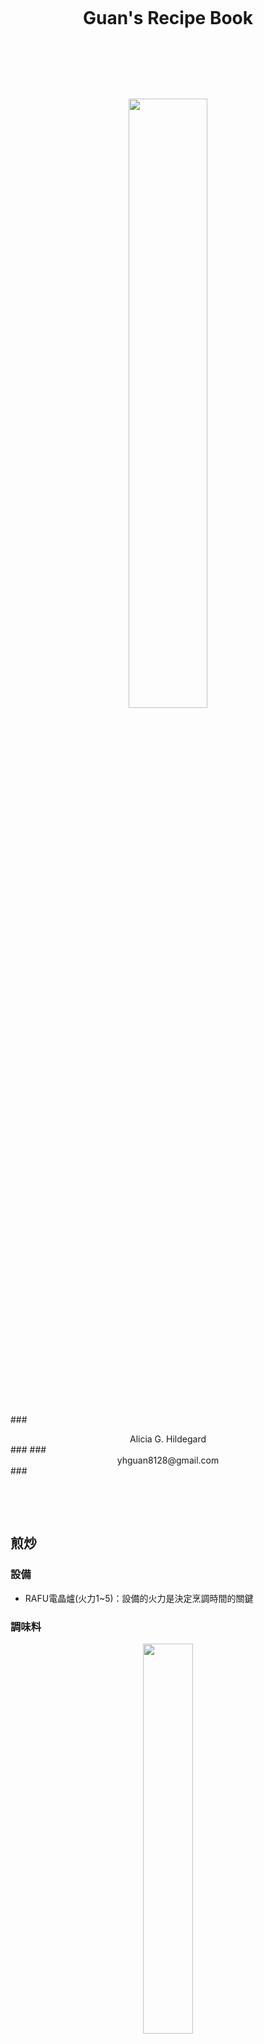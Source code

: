 &nbsp; <p>
&nbsp; <p>
# <center> Guan's Recipe Book </center> #
&nbsp; <p>
&nbsp; <p>
&nbsp; <p>
<center> <img src="./Photos/Whats-cooking.png" width="50%" /> </center>
&nbsp; <p>
&nbsp; <p>
&nbsp; <p>
&nbsp; <p>
&nbsp; <p>
### <center> Alicia G. Hildegard </center> ###
### <center> yhguan8128@gmail.com </center> ###
&nbsp; <p>
&nbsp; <p>
&nbsp; <p>

<div style="page-break-after: always;"></div>

## 煎炒 ##
### 設備 ###
* RAFU電晶爐(火力1~5)：設備的火力是決定烹調時間的關鍵

### 調味料 ###
<center>
<img src="./Photos/Condiment.jpg" width="40%" /> 
</center>

### 太陽蛋 ###
* 材料：蛋，奶油，鹽，黑胡椒.
* 作法：
	* 開中火3熱鍋，放點奶油，打蛋下去，灑點水蓋上鍋蓋等1min.
	* 轉中小火2，再等2min.
	* 要吃的時候再灑點鹽&黑胡椒
* 備註：蛋黃會呈現半熟濃稠液體狀，蛋越新鮮越好...

<center>
<img src="./Photos/Sunny-side-up-egg-1.jpg" width="40%"/>
<img src="./Photos/Sunny-side-up-egg-3.jpg" width="40%"/>
</center>

<div style="page-break-after: always;"></div>

### 煎牛排 ###
* 材料：牛排，奶油，鹽，黑胡椒.
* 作法：
	* 牛排先拿出冰箱置於室溫1hr，表面用紙巾擦一下再抹點鹽&黑胡椒.
	* 開中火3熱鍋，放點奶油，放入牛排正反側面各煎1min，共3min.
	* 牛排1cm厚的話轉中小火2再煎2min，牛排2cm厚的話原火再煎4min，正反面時間平均分配.
	* 要吃的時候可以再灑點鹽&黑胡椒.
* 備註：依此可煎出外焦熟內粉紅的牛排；牛排部位是重點，最好挑油脂多的，煎出來的牛排才會軟嫩...

<center>
<img src="./Photos/Steak-1.jpg" width="30%"/>
<img src="./Photos/Steak-2.jpg" width="29.25%"/>
<img src="./Photos/Steak-3.jpg" width="30%"/>
</center>

<center>
<img src="./Photos/Steak-4.jpg" width="30%"/>
<img src="./Photos/Steak-5.jpg" width="30%"/>
<img src="./Photos/Steak-6.jpg" width="29.2%"/>
</center>

###  蔥肉捲 ###
* 材料：豬肉片，青蔥，匈牙利紅椒粉，義大利香料，奶油，鹽，黑胡椒.
* 作法：
	* 青蔥洗淨切段，每張肉片捲起數支蔥段，都捲好後在表面撒上匈牙利紅椒粉&義大利香料.
	* 開中火3熱鍋，放點奶油，放入所有肉捲煎1min.
	* 轉中小火2再煎8~9min，中間不時翻面即可.
	* 要吃的時候可以再灑點鹽&黑胡椒.
* 備註：肉捲不要捲得太厚以免內部煎不熟；五花肉，梅花肉，培根肉，雪花牛都可以用，個人偏好梅花肉，不會太瘦不會太油...

<center>
<img src="./Photos/Meat-roll-1.jpg" width="40%"/>
<img src="./Photos/Meat-roll-2.jpg" width="40%"/>
</center>
<center>
<img src="./Photos/Meat-roll-3.jpg" width="40%"/>
<img src="./Photos/Meat-roll-4.jpg" width="40%"/>
</center>

### 煎香腸 ###
* 材料：小香腸，奶油，鹽，黑胡椒.
* 作法：
	* 香腸先用叉子戳洞.
	* 開中火3熱鍋，放點奶油，放入所有香腸煎1min.
	* 轉中小火2再煎5~6min，中間不時翻面即可.
	* 要吃的時候可以再灑點鹽&黑胡椒.
* 備註：黑橋牌德國Q脆腸可以切一半後在尾端劃4刀做八腳章魚造型...

<center>
<img src="./Photos/Sausage-1.jpg" width="40%"/>
<img src="./Photos/Sausage-2.jpg" width="40%"/>
</center>

<div style="page-break-after: always;"></div>

## 蒸煮 ##
### 設備 ###
* Melaleuca電蒸鍋：下有電鍋可煮飯，上有蒸籠可蒸東西.
* RAFU電晶爐(火力1~5)：設備的火力是決定烹調時間的關鍵

### 調味料 ###
<center>
<img src="./Photos/Condiment-for-steamed-food.jpg" width="40%"/>
</center>

### 溏心蛋 ###
* 材料：蛋，水.
* 作法：
	* 清洗蛋表面.
	* 鍋裡裝足夠的水(大約淹過蛋即可)開大火5煮滾.
	* 將蛋放入煮約7min.
	* 把蛋撈起放入冷水即可.
* 備註：煮的時間依個人喜好...

<center>
<img src="./Photos/Boiled-egg-3.jpg" width="40%"/>
<img src="./Photos/Boiled-egg-2.jpg" width="40%"/>
</center>

### 水波蛋 ###
* 材料：蛋，水.
* 作法：
	* 蛋先打好備用.
	* 鍋裡裝半鍋的水，開大火5煮滾後馬上熄火，鍋子移開火爐.
	* 等水面平靜時，將蛋放入鍋裡約4min.
	* 小心把蛋撈起即可.
* 備註：煮的時間依個人喜好，此法需要夠新鮮的蛋才行，蛋會黏鍋底要用鏟子或湯勺鏟起來...

<center>
<img src="./Photos/Poached-egg.jpg" width="40%"/>
<img src="./Photos/Donburi-4.jpg" width="40%"/>
</center>

### 燙青菜 ###
* 材料：青菜，水，醬油or油膏.
* 作法：
	* 將青菜根部撕掉，再撕成數小把清洗後泡水.
	* 鍋裡裝足夠的水開大火5煮滾.
	* 將青菜放入煮約3min.
	* 把菜撈起調味即可.
* 備註：煮的時候可放薑絲&香油&鹽增添風味，最後選用醬油or油膏依個人喜好；個人喜歡A菜、菠菜、甜菠菜、龍鬚菜、皇宮菜、空心菜...

<center>
<img src="./Photos/Boiled-vegetable-1.jpg" width="40%"/>
<img src="./Photos/Boiled-vegetable-3.jpg" width="38.75%"/>
</center>

<div style="page-break-after: always;"></div>

### 清蒸魚 ###
* 材料：魚，蔥，薑，米酒，龜甲萬鰹魚和露.
* 作法：
	* 將魚洗淨用米酒&少許水醃置(可放些許薑片).
	* 準備蔥花&薑片(或薑絲).
	* 把魚擺入蒸盤內，撒上蔥花&薑片，淋上和露&米酒各1大匙.
	* 開啟電蒸鍋蒸熟即可.
* 備註：佐料可多加蒜片&辣椒，和露份量依個人喜好添加，可不用和露改用其他蒸魚醬油；個人偏愛鮭魚、鯛魚、比目魚，可同時擺上菇類或豆腐一起蒸...

<center>
<img src="./Photos/Steamed-fish-1.jpg" width="30%"/>
<img src="./Photos/Steamed-fish-2.jpg" width="30%"/>
<img src="./Photos/Steamed-fish-3.jpg" width="26%"/>
</center>

<center>
<img src="./Photos/Steamed-fish-4.jpg" width="30%"/>
<img src="./Photos/Steamed-fish-5.jpg" width="30%"/>
<img src="./Photos/Steamed-fish-6.jpg" width="30%"/>
</center>


### 咖哩雞 ###
* 材料：雞腿肉250g，青花菜1/2棵，洋蔥1顆，菇類1包，佛蒙特咖哩3塊，水450ml，米酒少許.
* 作法：
	* 雞肉用米酒&少許水醃置(冷凍雞肉要先沖冷水解凍).
	* 青花菜沖水切開去硬皮後泡熱水，洋蔥削皮切絲，菇類切小塊稍微沖水備用.
	* 雞肉川燙過後切塊.
	* 在鍋內放入所有材料和水，中火3煮15min.
	* 放入咖哩塊，中小火2煮10min至湯呈濃稠狀(不斷攪拌)即可關火.
* 備註：此為兩人份食譜，咖哩可改用日本ZEPPIN咖哩1/4盒，肉類可改用牛肉(選軟嫩部位)，洋蔥1顆可改為洋蔥&馬鈴薯各1/2顆...

<center>
<img src="./Photos/Curry-rice-1.jpg" width="40%"/>
<img src="./Photos/Curry-rice-2.jpg" width="40%"/>
</center>

### 日式豬肉丼 ###
* 材料：豬肉片250g，洋蔥1顆，醬汁如下，米酒少許，奶油少許，蔥花少許，七味粉，蛋2顆，白飯.
* 醬汁：醬油1大匙、味霖1大匙、和露1大匙、糖0.5大匙、水1大匙.
* 作法：
	* 肉片切半用米酒&水醃置.
	* 洋蔥切絲，調好醬汁，準備蔥花.
	* 開中火3熱鍋，抹好奶油，放入洋蔥，炒約2min.
	* 轉中小火2，倒入醬汁，蓋上鍋蓋悶約5min.
	* 放入肉片，用筷子將肉片分開，不斷翻動約5min.
	* 將蛋液均勻倒入鍋內，等蛋半熟約2min.
	* 熄火，鍋子移開火爐，蓋上鍋蓋，用餘溫將肉片悶熟入味.
	* 準備一碗白飯，將鍋內的料倒在飯上，佐以蔥花&七味粉即可.
* 備註：蛋可選擇料理成滑蛋、溏心蛋、或水波蛋.

<center>
<img src="./Photos/Donburi-5.jpg" width="38%"/>
<img src="./Photos/Donburi-1.jpg" width="30%"/>
</center>

<center>
<img src="./Photos/Donburi-2.jpg" width="30%"/>
<img src="./Photos/Donburi-3.jpg" width="30%"/>
<img src="./Photos/Donburi-4.jpg" width="30%"/>
</center>

### 月見牛肉丼 ###
* 材料：同日式豬肉丼，豬肉改牛肉，照片裡蔥花用甜菠菜取代.
* 醬汁：同日式豬肉丼.
* 作法：同日式豬肉丼，蛋的部分做成生蛋而已.

<center>
<img src="./Photos/Moonlight-beef-1.jpg" width="40%"/>
<img src="./Photos/Moonlight-beef-2.jpg" width="40%"/>
</center>

### 滑蛋鯛魚丼 ###
* 材料：鯛魚1片，洋蔥1顆，山茼蒿1小把，醬汁如下，米酒少許，奶油少許，七味粉，蛋2顆，白飯.
* 醬汁：醬油1大匙、味霖1大匙、和露1大匙、米酒1大匙、水1大匙.
* 作法：
	* 鯛魚切數小塊用米酒&水醃置.
	* 洋蔥切絲，調好醬汁，準備蛋液，挑揀山茼蒿的嫩葉部分清洗.
	* 開中火3熱鍋，抹好奶油，放入洋蔥，炒約2min.
	* 轉中小火2，倒入醬汁，放上魚片，蓋上鍋蓋煨煮約15min.
	* 放入山茼蒿，蓋上鍋蓋悶約2min.
	* 將蛋液均勻倒入鍋內，等蛋半熟約2min.
	* 熄火，鍋子移開火爐，蓋上鍋蓋，餘溫會讓魚肉更加入味.
	* 準備一碗白飯，將鍋內的料倒在飯上，佐以七味粉即可.
* 備註：可改用鮭魚，比較沒腥味...

<center>
<img src="./Photos/Snapper-donburi-1.jpg" width="40%"/>
<img src="./Photos/Snapper-donburi-2.jpg" width="37%"/>
</center>

### 照燒豬肉蓋飯 ###
* 材料：豬肉片250g，醬汁如下，米酒少許，奶油少許，七味粉，白芝麻，白飯.
* 醬汁：醬油1大匙、米酒1大匙、糖1大匙、味霖2大匙、水2大匙 or 糖1大匙、味霖2大匙、醬油3大匙、水4大匙.
* 作法：
	* 肉片用米酒&水醃置.
	* 調好醬汁.
	* 開中火3熱鍋，抹好奶油，放入肉片，炒約3min.
	* 轉中小火2，倒入醬汁，等到煮滾.
	* 放入肉片，炒到收汁約25min.
	* 熄火，鍋子移開火爐，蓋上鍋蓋，餘溫會讓肉片更加入味.
	* 準備一碗白飯，放上肉片，佐以白芝麻&七味粉即可.
* 備註：高麗菜絲太費工了，另一半也不喜歡高麗菜，所以省略...海苔沒特別愛，也省略...

<center>
<img src="./Photos/Teriyaki-pork-2.jpg" width="40%"/>
<img src="./Photos/Teriyaki-pork.jpg" width="39%"/>
</center>

### 蒲燒鯛魚蓋飯 ###
* 材料：鯛魚1片，洋蔥1顆，醬汁如下，米酒少許，奶油少許，蔥絲少許，七味粉，白芝麻，白飯.
* 醬汁：味霖1大匙、醬油2大匙、米酒3大匙.
* 作法：
	* 鯛魚切4小塊用米酒&水醃置.
	* 洋蔥切絲，調好醬汁，準備蔥絲.
	* 開中火3熱鍋，抹好奶油，放入洋蔥，炒約2min.
	* 轉中小火2，倒入醬汁，蓋上鍋蓋悶約5min.
	* 放入魚片，蓋上鍋蓋煨煮約15min.
	* 熄火，鍋子移開火爐，蓋上鍋蓋，餘溫會讓魚肉更加入味.
	* 準備一碗白飯，先鋪好洋蔥，再放上鯛魚，佐以白芝麻&蔥絲&七味粉即可.
* 備註：可改用鮭魚，比較沒腥味...

<center>
<img src="./Photos/Grilled-snapper-1.jpg" width="38%"/>
<img src="./Photos/Grilled-snapper-2.jpg" width="30%"/>
</center>

<center>
<img src="./Photos/Grilled-snapper-3.jpg" width="30%"/>
<img src="./Photos/Grilled-snapper-4.jpg" width="30.5%"/>
<img src="./Photos/Grilled-snapper-5.jpg" width="30%"/>
</center>
